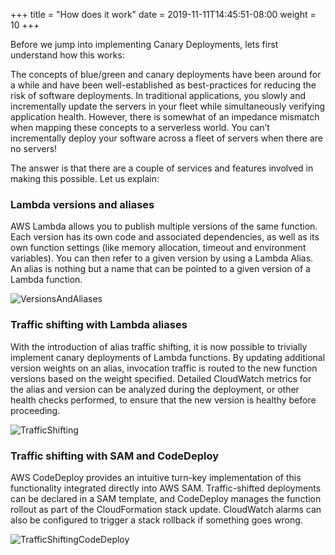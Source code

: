 +++
title = "How does it work"
date = 2019-11-11T14:45:51-08:00
weight = 10
+++

Before we jump into implementing Canary Deployments, lets first understand how this works: 

The concepts of blue/green and canary deployments have been around for a while and have been well-established as best-practices for reducing the risk of software deployments. In traditional applications, you slowly and incrementally update the servers in your fleet while simultaneously verifying application health. However, there is somewhat of an impedance mismatch when mapping these concepts to a serverless world. You can’t incrementally deploy your software across a fleet of servers when there are no servers! 

The answer is that there are a couple of services and features involved in making this possible. Let us explain: 

### Lambda versions and aliases

AWS Lambda allows you to publish multiple versions of the same function. Each version has its own code and associated dependencies, as well as its own function settings (like memory allocation, timeout and environment variables). You can then refer to a given version by using a Lambda Alias. An alias is nothing but a name that can be pointed to a given version of a Lambda function.

![VersionsAndAliases](/images/lambda-versions-aliases.png)

### Traffic shifting with Lambda aliases

With the introduction of alias traffic shifting, it is now possible to trivially implement canary deployments of Lambda functions. By updating additional version weights on an alias, invocation traffic is routed to the new function versions based on the weight specified. Detailed CloudWatch metrics for the alias and version can be analyzed during the deployment, or other health checks performed, to ensure that the new version is healthy before proceeding.

![TrafficShifting](/images/traffic-shifting.png)

### Traffic shifting with SAM and CodeDeploy

 AWS CodeDeploy provides an intuitive turn-key implementation of this functionality integrated directly into AWS SAM. Traffic-shifted deployments can be declared in a SAM template, and CodeDeploy manages the function rollout as part of the CloudFormation stack update. CloudWatch alarms can also be configured to trigger a stack rollback if something goes wrong.

 ![TrafficShiftingCodeDeploy](/images/traffic-shifting-codedeploy.png)
